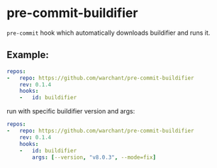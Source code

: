 # pre-commit-buildifier

`pre-commit` hook which automatically downloads buildifier and runs it.

## Example:

```yaml
repos:
-   repo: https://github.com/warchant/pre-commit-buildifier
    rev: 0.1.4
    hooks:
    -   id: buildifier
```

run with specific buildifier version and args:

```yaml
repos:
-   repo: https://github.com/warchant/pre-commit-buildifier
    rev: 0.1.4
    hooks:
    -   id: buildifier
        args: [--version, "v8.0.3", --mode=fix]
```
